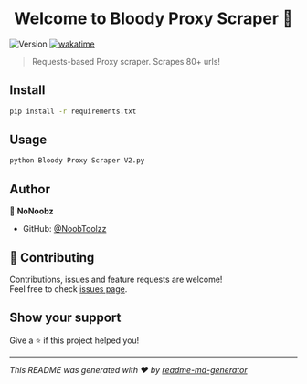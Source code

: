 <h1 align="center">Welcome to Bloody Proxy Scraper 👋</h1>
<p>
  <img alt="Version" src="https://img.shields.io/badge/version-v2.0.3purple.svg?cacheSeconds=2592000" />
  <a href="https://wakatime.com/badge/github/NoobToolzz/Bloody-Proxy-Scraper"><img src="https://wakatime.com/badge/github/NoobToolzz/Bloody-Proxy-Scraper.svg" alt="wakatime"></a>
</p>

> Requests-based Proxy scraper. Scrapes 80+ urls!

## Install

```sh
pip install -r requirements.txt
```

## Usage

```sh
python Bloody Proxy Scraper V2.py
```

## Author

👤 **NoNoobz**

* GitHub: [@NoobToolzz](https://github.com/NoobToolzz)

## 🤝 Contributing

Contributions, issues and feature requests are welcome!<br />Feel free to check [issues page](https://github.com/NoobToolzz/Bloody-Proxy-Scraper/issues). 

## Show your support

Give a ⭐️ if this project helped you!

***
_This README was generated with ❤️ by [readme-md-generator](https://github.com/kefranabg/readme-md-generator)_
